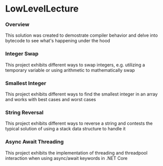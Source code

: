 # LowLevelLecture

### Overview
This solution was created to demostrate compiler behavior and delve into bytecode to see what's happening under the hood

### Integer Swap
This project exhibits different ways to swap integers, e.g. utilizing a temporary variable or using arithmetic to mathematically swap

### Smallest Integer
This project exhibits different ways to find the smallest integer in an array and works with best cases and worst cases

### String Reversal
This project exhibits different ways to reverse a string and contests the typical solution of using a stack data structure to handle it

### Async Await Threading
This project exhibits the implementation of threading and threadpool interaction when using async/await keywords in .NET Core
